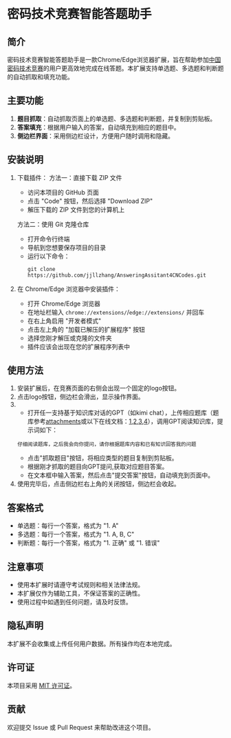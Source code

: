 # 密码技术竞赛智能答题助手

## 简介

密码技术竞赛智能答题助手是一款Chrome/Edge浏览器扩展，旨在帮助参加[中国密码技术竞赛](https://chinacodes.com.cn)的用户更高效地完成在线答题。本扩展支持单选题、多选题和判断题的自动抓取和填充功能。

## 主要功能

1. **题目抓取**：自动抓取页面上的单选题、多选题和判断题，并复制到剪贴板。
2. **答案填充**：根据用户输入的答案，自动填充到相应的题目中。
3. **侧边栏界面**：采用侧边栏设计，方便用户随时调用和隐藏。

## 安装说明

1. 下载插件：
   方法一：直接下载 ZIP 文件
   - 访问本项目的 GitHub 页面
   - 点击 "Code" 按钮，然后选择 "Download ZIP"
   - 解压下载的 ZIP 文件到您的计算机上

   方法二：使用 Git 克隆仓库
   - 打开命令行终端
   - 导航到您想要保存项目的目录
   - 运行以下命令：
     ```
     git clone https://github.com/jjllzhang/AnsweringAssitant4CNCodes.git
     ```
2. 在 Chrome/Edge 浏览器中安装插件：
   - 打开 Chrome/Edge 浏览器
   - 在地址栏输入 `chrome://extensions/`/`edge://extensions/` 并回车
   - 在右上角启用 "开发者模式"
   - 点击左上角的 "加载已解压的扩展程序" 按钮
   - 选择您刚才解压或克隆的文件夹
   - 插件应该会出现在您的扩展程序列表中

## 使用方法

1. 安装扩展后，在竞赛页面的右侧会出现一个固定的logo按钮。
2. 点击logo按钮，侧边栏会滑出，显示操作界面。
3. 
   - 打开任一支持基于知识库对话的GPT（如kimi chat），上传相应题库（题库参考[attachments](./attachments)或以下在线文档：[1](https://notes.sjtu.edu.cn/9GP6lZNgSp6xY9-azlv4eg),[2](https://notes.sjtu.edu.cn/s/byv9okec4),[3](https://notes.sjtu.edu.cn/s/SzxZknezu),[4](https://notes.sjtu.edu.cn/s/UKMHmRJoU)），调用GPT阅读知识库，提示词如下：
   ```
   仔细阅读题库，之后我会向你提问，请你根据题库内容和已有知识回答我的问题
   ```
   - 点击"抓取题目"按钮，将相应类型的题目复制到剪贴板。
   - 根据刚才抓取的题目向GPT提问,获取对应题目答案。
   - 在文本框中输入答案，然后点击"提交答案"按钮，自动填充到页面中。
4. 使用完毕后，点击侧边栏右上角的关闭按钮，侧边栏会收起。

## 答案格式

- 单选题：每行一个答案，格式为 "1. A"
- 多选题：每行一个答案，格式为 "1. A, B, C"
- 判断题：每行一个答案，格式为 "1. 正确" 或 "1. 错误"

## 注意事项

- 使用本扩展时请遵守考试规则和相关法律法规。
- 本扩展仅作为辅助工具，不保证答案的正确性。
- 使用过程中如遇到任何问题，请及时反馈。

## 隐私声明

本扩展不会收集或上传任何用户数据。所有操作均在本地完成。

## 许可证

本项目采用 [MIT 许可证](LICENSE)。

## 贡献

欢迎提交 Issue 或 Pull Request 来帮助改进这个项目。
